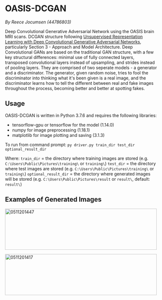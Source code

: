 # OASIS-DCGAN
*By Reece Jocumsen (44786803)*

Deep Convolutional Generative Adversarial Network using the OASIS brain MRI scans. DCGAN structure following [Unsupervised Representation Learning with Deep Convolutional Generative Adversarial Networks](https://arxiv.org/pdf/1511.06434.pdf), particularly Section 3 - Approach and Model Architecture. Deep Convolutional GANs are based on the traditional GAN structure, with a few key structural differences: minimal use of fully connected layers, transposed convolutional layers instead of upsampling, and strides instead of pooling layers. They are comprised of two seperate models - a generator and a discriminator. The generator, given random noise, tries to fool the discriminator into thinking what it's been given is a real image, and the discriminator learns how to tell the different between real and fake images throughout the process, becoming better and better at spotting fakes. 

## Usage
OASIS-DCGAN is written in Python 3.7.6 and requires the following libraries:
* tensorflow-gpu or tensorflow for the model (1.14.0)
* numpy for image preprocessing (1.18.1)
* matplotlib for image plotting and saving (3.1.3)

To run from command prompt:
`py driver.py train_dir test_dir optional_result_dir`
    
Where:
`train_dir` = the directory where training images are stored (e.g. `C:\Users\Public\Pictures\training\` or `training\`)
`test_dir` = the directory where test images are stored (e.g. `C:\Users\Public\Pictures\training\` or `training\`)
`optional_result_dir` = the directory where generated images will be stored (e.g. `C:\Users\Public\Pictures\result` or `result\`, default: `result\`)

## Examples of Generated Images
<a data-flickr-embed="true" href="https://www.flickr.com/photos/141453561@N03/50573025182/in/dateposted-public/" title="0511201447"><img src="https://live.staticflickr.com/65535/50573025182_5ebf7fabe7.jpg" width="500" height="135" alt="0511201447"></a><script async src="//embedr.flickr.com/assets/client-code.js" charset="utf-8"></script>

<a data-flickr-embed="true" href="https://www.flickr.com/photos/141453561@N03/50573025182/in/dateposted-public/" title="0511201417"><img src="https://live.staticflickr.com/65535/50572893516_99987dc6c0_k.jpg" width="500" height="135" alt="0511201417"></a><script async src="//embedr.flickr.com/assets/client-code.js" charset="utf-8"></script>


